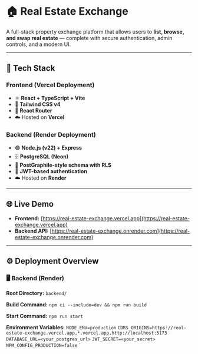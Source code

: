 # 🏠 Real Estate Exchange

A full-stack property exchange platform that allows users to **list, browse, and swap real estate** — complete with secure authentication, admin controls, and a modern UI.

---

## 🚀 Tech Stack

### Frontend (Vercel Deployment)
- ⚛️ **React + TypeScript + Vite**
- 🎨 **Tailwind CSS v4**
- 🧭 **React Router**
- ☁️ Hosted on **Vercel**

### Backend (Render Deployment)
- 🟢 **Node.js (v22) + Express**
- 🗄️ **PostgreSQL (Neon)**
- 🧩 **PostGraphile-style schema with RLS**
- 🔐 **JWT-based authentication**
- ☁️ Hosted on **Render**

---

## 🌐 Live Demo

- **Frontend:** [https://real-estate-exchange.vercel.app](https://real-estate-exchange.vercel.app)  
- **Backend API:** [https://real-estate-exchange.onrender.com](https://real-estate-exchange.onrender.com)

---

## ⚙️ Deployment Overview

### 🖥️ Backend (Render)

**Root Directory:** `backend/`

**Build Command:** `npm ci --include=dev && npm run build`

**Start Command:** `npm run start`

**Environment Variables:** 
`NODE_ENV=production`
`CORS_ORIGINS=https://real-estate-exchange.vercel.app,*.vercel.app,http://localhost:5173`
`DATABASE_URL=<your_postgres_url>`
`JWT_SECRET=<your_secret>`
`NPM_CONFIG_PRODUCTION=false`
`
